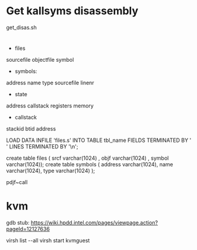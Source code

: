 # Get kallsyms disassembly

get_disas.sh

#


- files

sourcefile objectfile symbol	

- symbols:

address name type sourcefile linenr


- state

address callstack registers memory
 
- callstack

stackid btid address


LOAD DATA INFILE 'files.s' INTO TABLE tbl_name
  FIELDS TERMINATED BY ' '
  LINES TERMINATED BY '\n';

create table files ( srcf varchar(1024) , objf  varchar(1024) , symbol varchar(1024));
create table symbols ( address varchar(1024), name varchar(1024), type varchar(1024) );


pdjf~call


# kvm
gdb stub: https://wiki.hpdd.intel.com/pages/viewpage.action?pageId=12127636

virsh list --all
virsh start kvmguest
